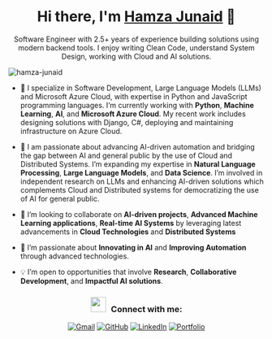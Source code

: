 <h1 align="center"> Hi there, I'm <a href="https://www.linkedin.com/in/thehamzajunaid/" target="blank">Hamza Junaid</a> 👋</h1> 
<p align="center"> Software Engineer with 2.5+ years of experience building solutions using modern backend tools. I enjoy writing Clean Code, understand System Design, working with Cloud and AI solutions.
<br>

<p align="left"> <img src="https://komarev.com/ghpvc/?username=thehamzajunaid" alt="hamza-junaid" /> </p>

- 🔭 I specialize in Software Development, Large Language Models (LLMs) and Microsoft Azure Cloud, with expertise in Python and JavaScript programming languages. I’m currently working with **Python**, **Machine Learning**, **AI**, and **Microsoft Azure Cloud**. My recent work includes designing solutions with Django, C#, deploying and maintaining infrastructure on Azure Cloud.

- 🌱 I am passionate about advancing AI-driven automation and bridging the gap between AI and general public by the use of Cloud and Distributed Systems. I’m expanding my expertise in **Natural Language Processing**, **Large Language Models**, and **Data Science**. I’m involved in independent research on LLMs and enhancing AI-driven solutions which complements Cloud and Distributed systems for democratizing the use of AI for general public.

- 👯 I’m looking to collaborate on **AI-driven projects**, **Advanced Machine Learning applications**, **Real-time AI Systems** by leveraging latest advancements in **Cloud Technologies** and **Distributed Systems** 

- 🌟 I’m passionate about **Innovating in AI** and **Improving Automation** through advanced technologies.

- 💡 I’m open to opportunities that involve **Research**, **Collaborative Development**, and **Impactful AI solutions**.

<h3 align="center" > <img src="https://media.giphy.com/media/iY8CRBdQXODJSCERIr/giphy.gif" width="30" height="30" style="margin-right: 10px;">Connect with me:</h3>

<p align="center">
  <a href="mailto:junaidhamza4@gmail.com"><img src="https://img.icons8.com/bubbles/50/000000/gmail.png" alt="Gmail"/></a>
  <a href="https://github.com/thehamzajunaid"><img src="https://img.icons8.com/bubbles/50/000000/github.png" alt="GitHub"/></a>
  <a href="https://www.linkedin.com/in/thehamzajunaid/"><img src="https://img.icons8.com/bubbles/50/000000/linkedin.png" alt="LinkedIn"/></a>
  <a href="https://thehamzajunaid.github.io/"><img src="https://img.icons8.com/?size=50&id=LoyAjcvVKv1K&format=png&color=000000" alt="Portfolio"/></a>
</p>
